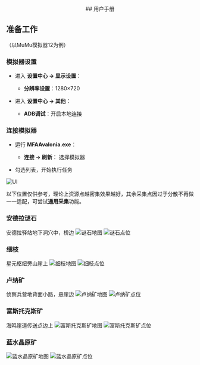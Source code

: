<div align="center">
## 用户手册
</div>

## 准备工作

（以MuMu模拟器12为例）

### 模拟器设置

- 进入 **设置中心 → 显示设置**：
  - **分辨率设置**：1280×720

- 进入 **设置中心 → 其他**：
  - **ADB调试**：开启本地连接

### 连接模拟器

- 运行 **MFAAvalonia.exe**：
    - **连接 → 刷新**： 选择模拟器

- 勾选列表，开始执行任务

![UI](/docs/image/UI.png)

以下位置仅供参考，理论上资源点越密集效果越好，其余采集点因过于分散不再做一一适配，可尝试**通用采集**功能。

### 安德拉谜石

安德拉驿站地下洞穴中，桥边
![谜石地图](/docs/image/谜石地图.png)
![谜石点位](/docs/image/谜石点位.png)

### 细枝

星元枢纽旁山崖上
![细枝地图](/docs/image/细枝地图.png)
![细枝点位](/docs/image/细枝点位.png)

### 卢纳矿

侦察兵营地背面小路，悬崖边
![卢纳矿地图](/docs/image/卢纳矿地图.png)
![卢纳矿点位](/docs/image/卢纳矿点位.png)

### 富斯托克斯矿

海鸣崖道传送点边上
![富斯托克斯矿地图](/docs/image/富斯托克斯矿地图.png)
![富斯托克斯矿点位](/docs/image/富斯托克斯矿点位.png)

### 蓝水晶原矿

![蓝水晶原矿地图](/docs/image/蓝水晶原矿地图.png)
![蓝水晶原矿点位](/docs/image/蓝水晶原矿点位.png)
